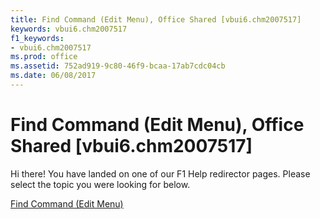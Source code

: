 ```yaml
---
title: Find Command (Edit Menu), Office Shared [vbui6.chm2007517]
keywords: vbui6.chm2007517
f1_keywords:
- vbui6.chm2007517
ms.prod: office
ms.assetid: 752ad919-9c80-46f9-bcaa-17ab7cdc04cb
ms.date: 06/08/2017
---
```



# Find Command (Edit Menu), Office Shared [vbui6.chm2007517]

Hi there! You have landed on one of our F1 Help redirector pages. Please select the topic you were looking for below.

[Find Command (Edit Menu)](http://msdn.microsoft.com/library/3b4fb9f8-7ed3-2f18-33f7-f0cb02debf79%28Office.15%29.aspx)

